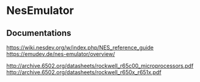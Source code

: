 # NesEmulator

## Documentations

<https://wiki.nesdev.org/w/index.php/NES_reference_guide>
<https://emudev.de/nes-emulator/overview/>

<http://archive.6502.org/datasheets/rockwell_r65c00_microprocessors.pdf>
<http://archive.6502.org/datasheets/rockwell_r650x_r651x.pdf>
